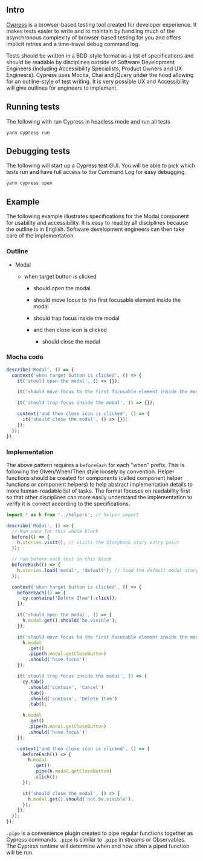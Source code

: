 ## Intro

[Cypress](cypress.io) is a browser-based testing tool created for developer experience. It makes
tests easier to write and to maintain by handling much of the asynchronous complexity of
browser-based testing for you and offers implicit retries and a time-travel debug command log.

Tests should be written in a BDD-style format as a list of specifications and should be readable by
disciplines outside of Software Development Engineers (including Accessibility Specialists, Product
Owners and UX Engineers). Cypress uses Mocha, Chai and jQuery under the hood allowing for an
outline-style of test writing. It is very possible UX and Accessibility will give outlines for
engineers to implement.

## Running tests

The following with run Cypress in headless mode and run all tests

```
yarn cypress run
```

## Debugging tests

The following will start up a Cypress test GUI. You will be able to pick which tests run and have
full access to the Command Log for easy debugging.

```
yarn cypress open
```

## Example

The following example illustrates specifications for the Modal component for usability and
accessibility. It is easy to read by all disciplines because the outline is in English. Software
development engineers can then take care of the implementation.

### Outline

- Modal

  - when target button is clicked

    - should open the modal
    - should move focus to the first focusable element inside the modal
    - should trap focus inside the modal

    - and then close icon is clicked
      - should close the modal

### Mocha code

```ts
describe('Modal', () => {
  context('when target button is clicked', () => {
    it('should open the modal', () => {});

    it('should move focus to the first focusable element inside the modal', () => {});

    it('should trap focus inside the modal', () => {});

    context('and then close icon is clicked', () => {
      it('should close the modal', () => {});
    });
  });
});
```

### Implementation

The above pattern requires a `beforeEach` for each "when" prefix. This is following the
Given/When/Then style loosely by convention. Helper functions should be created for components
(called component helper functions or component helpers) to help abstract implementation details to
more human-readable list of tasks. The format focuses on readability first so that other disciplines
can more easily understand the implementation to verify it is correct according to the
specifications.

```ts
import * as h from '../helpers'; // helper import

describe('Modal', () => {
  // Run once for this whole block
  before(() => {
    h.stories.visit(); // visits the Storybook story entry point
  });

  // run before each test in this block
  beforeEach(() => {
    h.stories.load('modal', 'default'); // load the default modal story
  });

  context('when target button is clicked', () => {
    beforeEach(() => {
      cy.contains('Delete Item').click();
    });

    it('should open the modal', () => {
      h.modal.get().should('be.visible');
    });

    it('should move focus to the first focusable element inside the modal', () => {
      h.modal
        .get()
        .pipe(h.modal.getCloseButton)
        .should('have.focus');
    });

    it('should trap focus inside the modal', () => {
      cy.tab()
        .should('contain', 'Cancel')
        .tab()
        .should('contain', 'Delete Item')
        .tab();

      h.modal
        .get()
        .pipe(h.modal.getCloseButton)
        .should('have.focus');
    });

    context('and then close icon is clicked', () => {
      beforeEach(() => {
        h.modal
          .get()
          .pipe(h.modal.getCloseButton)
          .click();
      });

      it('should close the modal', () => {
        h.modal.get().should('not.be.visible');
      });
    });
  });
});
```

`.pipe` is a convenience plugin created to pipe regular functions together as Cypress commands.
`.pipe` is similar to `.pipe` in streams or Observables. The Cypress runtime will determine when and
how often a piped function will be run.

